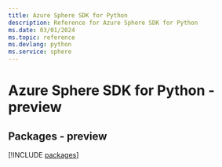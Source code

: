 ```yaml
---
title: Azure Sphere SDK for Python
description: Reference for Azure Sphere SDK for Python
ms.date: 03/01/2024
ms.topic: reference
ms.devlang: python
ms.service: sphere
---
```

# Azure Sphere SDK for Python - preview
## Packages - preview
[!INCLUDE [packages](sphere-index.md)]